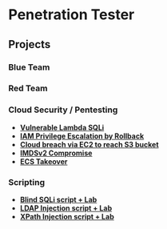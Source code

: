 # Penetration Tester 

## Projects

### Blue Team

  
### Red Team

### Cloud Security / Pentesting
- **[Vulnerable Lambda SQLi](https://github.com/ali0999109/amplify)**
- **[IAM Privilege Escalation by Rollback](https://github.com/ali0999109/Iam_rollback)**
- **[Cloud breach via EC2 to reach S3 bucket](https://github.com/ali0999109/amplify)**
- **[IMDSv2 Compromise](https://github.com/ali0999109/amplify)**
- **[ECS Takeover](https://github.com/ali0999109/amplify)**

### Scripting
- **[Blind SQLi script + Lab](https://github.com/ali0999109/todo-app)**
- **[LDAP Injection script + Lab](https://github.com/ali0999109/WeatherForecast)**
- **[XPath Injection script + Lab](https://github.com/ali0999109/Webcam)**


